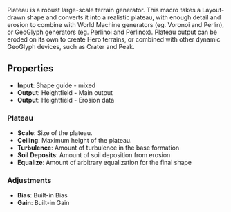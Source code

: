 

Plateau is a robust large-scale terrain generator. This macro takes a Layout-drawn shape and converts it into a realistic plateau, with enough detail and erosion to combine with World Machine generators (eg. Voronoi and Perlin), or GeoGlyph generators (eg. Perlinoi and Perlinox). Plateau output can be eroded on its own to create Hero terrains, or combined with other dynamic GeoGlyph devices, such as Crater and Peak. 

## Properties
- **Input**: Shape guide - mixed
- **Output**: Heightfield - Main output
- **Output**: Heightfield - Erosion data
### Plateau 
- **Scale**: Size of the plateau.
- **Ceiling**: Maximum height of the plateau.
- **Turbulence**: Amount of turbulence in the base formation
- **Soil Deposits**: Amount of soil deposition from erosion
- **Equalize**: Amount of arbitrary equalization for the final shape
### Adjustments 
- **Bias**: Built-in Bias
- **Gain**: Built-in Gain




